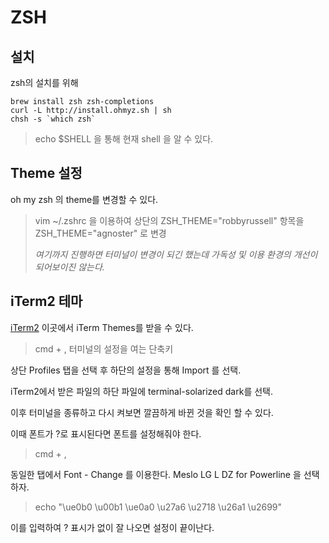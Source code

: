 # ZSH 

## 설치
zsh의 설치를 위해
>
>
	brew install zsh zsh-completions
	curl -L http://install.ohmyz.sh | sh
	chsh -s `which zsh`
	
> 	 echo $SHELL 을 통해 현재 shell 을 알 수 있다.

## Theme 설정
oh my zsh 의 theme를 변경할 수 있다.
> vim ~/.zshrc 을 이용하여
> 상단의 ZSH_THEME="robbyrussell" 항목을
> ZSH_THEME="agnoster" 로 변경
> 
> *여기까지 진행하면 터미널이 변경이 되긴 했는데 가독성 및 이용 환경의 개선이 되어보이진 않는다.* 

## iTerm2 테마
[iTerm2](http://iterm2colorschemes.com) 이곳에서 iTerm Themes를 받을 수 있다.

>cmd + , 터미널의 설정을 여는 단축키

상단 Profiles 탭을 선택 후 하단의 설정을 통해 Import 를 선택.

iTerm2에서 받은 파일의 하단 파일에 terminal-solarized dark를 선택.

이후 터미널을 종류하고 다시 켜보면 깔끔하게 바뀐 것을 확인 할 수 있다.  

이때 폰트가 ?로 표시된다면 폰트를 설정해줘야 한다.
>cmd + ,

동일한 탭에서 Font - Change 를 이용한다.
Meslo LG L DZ for Powerline 을 선택하자.

>echo "\ue0b0 \u00b1 \ue0a0 \u27a6 \u2718 \u26a1 \u2699"

이를 입력하여 ? 표시가 없이 잘 나오면 설정이 끝이난다.